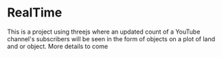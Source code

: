 # RealTime
This is a project using threejs where an updated count of a YouTube channel's subscribers will be seen in the form of objects on a plot of land and or object.
More details to come
